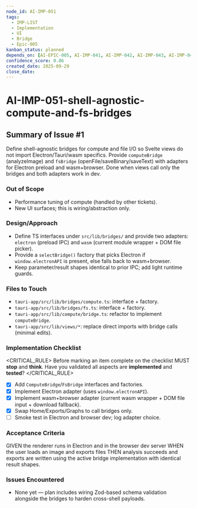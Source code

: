 ```yaml
---
node_id: AI-IMP-051
tags:
  - IMP-LIST
  - Implementation
  - UI
  - Bridge
  - Epic-005
kanban_status: planned
depends_on: [AI-EPIC-005, AI-IMP-041, AI-IMP-042, AI-IMP-043, AI-IMP-044]
confidence_score: 0.86
created_date: 2025-09-29
close_date:
---
```


# AI-IMP-051-shell-agnostic-compute-and-fs-bridges

## Summary of Issue #1
Define shell-agnostic bridges for compute and file I/O so Svelte views do not import Electron/Tauri/wasm specifics. Provide `computeBridge` (analyzeImage) and `fsBridge` (openFile/saveBinary/saveText) with adapters for Electron preload and wasm+browser. Done when views call only the bridges and both adapters work in dev.

### Out of Scope 
- Performance tuning of compute (handled by other tickets).
- New UI surfaces; this is wiring/abstraction only.

### Design/Approach  
- Define TS interfaces under `src/lib/bridges/` and provide two adapters: `electron` (preload IPC) and `wasm` (current module wrapper + DOM file picker).
- Provide a `selectBridge()` factory that picks Electron if `window.electronAPI` is present, else falls back to wasm+browser.
- Keep parameter/result shapes identical to prior IPC; add light runtime guards.

### Files to Touch
- `tauri-app/src/lib/bridges/compute.ts`: interface + factory.
- `tauri-app/src/lib/bridges/fs.ts`: interface + factory.
- `tauri-app/src/lib/compute/bridge.ts`: refactor to implement `computeBridge`.
- `tauri-app/src/lib/views/*`: replace direct imports with bridge calls (minimal edits).

### Implementation Checklist

<CRITICAL_RULE>
Before marking an item complete on the checklist MUST **stop** and **think**. Have you validated all aspects are **implemented** and **tested**?
</CRITICAL_RULE>

- [x] Add `ComputeBridge`/`FsBridge` interfaces and factories.
- [x] Implement Electron adapter (uses `window.electronAPI`).
- [x] Implement wasm+browser adapter (current wasm wrapper + DOM file input + download fallback).
- [x] Swap Home/Exports/Graphs to call bridges only.
- [ ] Smoke test in Electron and browser dev; log adapter choice.

### Acceptance Criteria
GIVEN the renderer runs in Electron and in the browser dev server
WHEN the user loads an image and exports files
THEN analysis succeeds and exports are written using the active bridge implementation with identical result shapes.

### Issues Encountered 
- None yet — plan includes wiring Zod-based schema validation alongside the bridges to harden cross-shell payloads.
